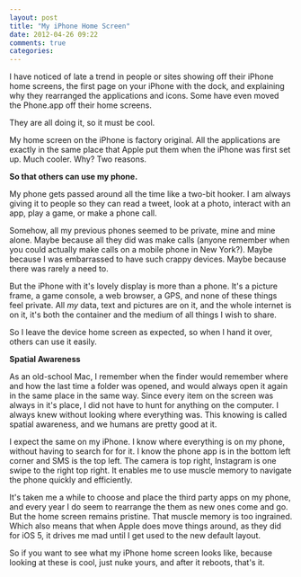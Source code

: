 ```yaml
---
layout: post
title: "My iPhone Home Screen"
date: 2012-04-26 09:22
comments: true
categories: 
---
```


I have noticed of late a trend in people or sites showing off their iPhone home screens, the first page on your iPhone with the dock, and explaining why they rearranged the applications and icons. Some have even moved the Phone.app off their home screens.

They are all doing it, so it must be cool.

My home screen on the iPhone is factory original. All the applications are exactly in the same place that Apple put them when the iPhone was first set up. Much cooler. Why? Two reasons.

**So that others can use my phone.** 

My phone gets passed around all the time like a two-bit hooker. I am always giving it to people so they can read a tweet, look at a photo, interact with an app, play a game, or make a phone call.

Somehow, all my previous phones seemed to be private, mine and mine alone. Maybe because all they did was make calls (anyone remember when you could actually make calls on a mobile phone in New York?). Maybe because I was embarrassed to have such crappy devices. Maybe because there was rarely a need to.

But the iPhone with it's lovely display is more than a phone. It's a picture frame, a game console, a web browser, a GPS, and none of these things feel private. All *my* data, text and pictures are on it, and the whole internet is on it, it's both the container and the medium of all things I wish to share.

So I leave the device home screen as expected, so when I hand it over, others can use it easily.

**Spatial Awareness**

As an old-school Mac, I remember when the finder would remember where and how the last time a folder was opened, and would always open it again in the same place in the same way. Since every item on the screen was always in it's place, I did not have to hunt for anything on the computer. I always knew without looking where everything was. This knowing is called spatial awareness, and we humans are pretty good at it.

I expect the same on my iPhone. I know where everything is on my phone, without having to search for for it. I know the phone app is in the bottom left corner and SMS is the top left. The camera is top right, Instagram is one swipe to the right top right. It enables me to use muscle memory to navigate the phone quickly and efficiently.

It's taken me a while to choose and place the third party apps on my phone, and every year I do seem to rearrange the them as new ones come and go.  But the home screen remains pristine. That muscle memory is too ingrained. Which also means that when Apple does move things around, as they did for iOS 5, it drives me mad until I get used to the new default layout.

So if you want to see what my iPhone home screen looks like, because looking at these is cool, just nuke yours, and after it reboots, that's it.
